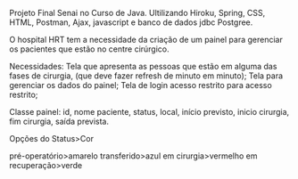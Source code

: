 Projeto Final Senai no Curso de Java. Ultilizando Hiroku, Spring, CSS, HTML, Postman, Ajax, javascript e banco de dados jdbc Postgree.

O hospital HRT tem a necessidade da criação de um painel para gerenciar os pacientes que estão no centre cirúrgico.

Necessidades:
Tela que apresenta as pessoas que estão em alguma das fases de cirurgia, (que deve fazer refresh de minuto em minuto);
Tela para gerenciar os dados do painel;
Tela de login acesso restrito para acesso restrito;

Classe painel: id, nome paciente, status, local, início previsto, inicio cirurgia, fim cirurgia, saída prevista.

Opções do Status>Cor 

pré-operatório>amarelo
transferido>azul
em cirurgia>vermelho
em recuperação>verde



